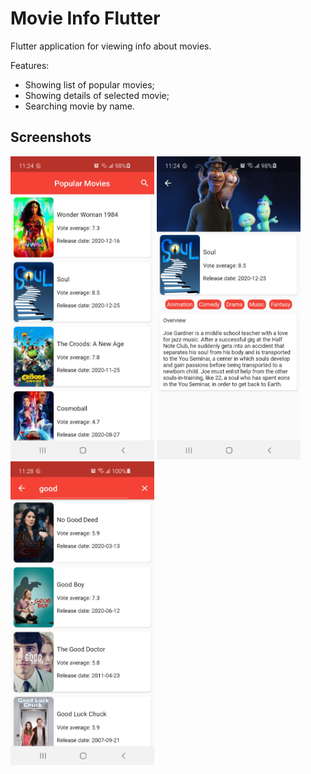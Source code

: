 # Movie Info Flutter
Flutter application for viewing info about movies.

Features:
* Showing list of popular movies;
* Showing details of selected movie;
* Searching movie by name.

## Screenshots
<p float="left">
  <img src="https://github.com/ZeynelErdiKarabulut/movie_info_flutter/blob/master/screenshots/screenshot_1.jpg" width="230"/>
  <img src="https://github.com/ZeynelErdiKarabulut/movie_info_flutter/blob/master/screenshots/screenshot_2.jpg" width="230"/>
  <img src="https://github.com/ZeynelErdiKarabulut/movie_info_flutter/blob/master/screenshots/screenshot_3.jpg" width="230"/>
</p>

